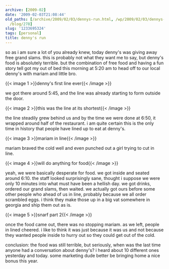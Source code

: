 ```yaml
---
archive: [2009-02]
date: '2009-02-03T21:08:44'
old_paths: [/archive/2009/02/03/dennys-run.html, /wp/2009/02/03/dennys-run/, /2009/02/03/dennys-run/,
  /blog/278]
slug: '1233695324'
tags: [personal]
title: denny's run
---
```


so as i am sure a lot of you already knew, today denny's was giving away
free grand slams. this is probably not what they want me to say, but
denny's food is absolutely terrible. but the combination of free food and
having a fun story tell got my out of bed this morning at 5:20 am to head
off to our local denny's with mariam and little bro.

{{< image 1 >}}denny's first line ever{{< /image >}}

we got there around 5:45, and the line was already starting to form
outside the door.

{{< image 2 >}}this was the line at its shortest{{< /image >}}

the line steadily grew behind us and by the time we were done at 6:50, it
wrapped around half of the restaurant. i am quite certain this is the only
time in history that people have lined up to eat at denny's.

{{< image 3 >}}mariam in line{{< /image >}}

mariam braved the cold well and even punched out a girl trying to cut in
line.

{{< image 4 >}}will do anything for food{{< /image >}}

yeah, we were basically desperate for food. we got inside and seated
around 6:10. the staff looked surprisingly sane, thought i suppose we were
only 10 minutes into what must have been a hellish day. we got drinks,
ordered our grand slams, then waited. we actually got ours before some
other people who ahead of us in line, probably because we all order
scrambled eggs. i think they make those up in a big vat somewhere in
georgia and ship them out as is.

{{< image 5 >}}snarf part 2{{< /image >}}

once the food came out, there was no stopping mariam. as we left, people
in lined cheered. i like to think it was just because it was us and not
because they wanted people inside to hurry out so they could get out of
the cold.

conclusion: the food was still terrible, but seriously, when was the last
time anyone had a conversation about denny's? i heard about 10 different
ones yesterday and today. some marketing dude better be bringing home
a nice bonus this year.

